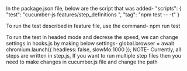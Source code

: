 In the package.json file, below are the script that was added-
"scripts": {
    "test": "cucumber-js features/step_definitions ",
    "tag": "npm test -- -t"
  }

  To run the test described in feature file, use the command-  npm run test

  To run the test in headed mode and decrese the speed, we can change settings in hooks.js by making below settings-
  global.browser = await chromium.launch({
                headless: false,
                slowMo:1000
            });
NOTE- Currently, all steps are written in step.js, If you want to run multiple step files then you need to make changes in cucumber.js file and change the path